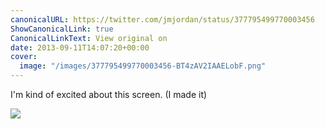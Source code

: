 ```yaml
---
canonicalURL: https://twitter.com/jmjordan/status/377795499770003456
ShowCanonicalLink: true
CanonicalLinkText: View original on
date: 2013-09-11T14:07:20+00:00
cover:
  image: "/images/377795499770003456-BT4zAV2IAAELobF.png"
---
```

I'm kind of excited about this screen. (I made it)

![](/images/377795499770003456-BT4zAV2IAAELobF.png)